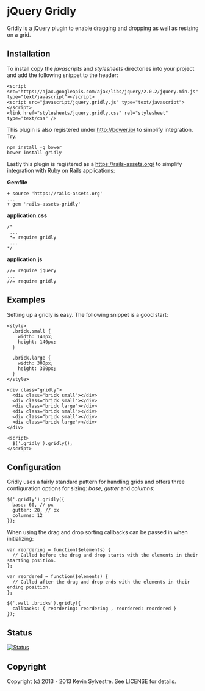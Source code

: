 # jQuery Gridly

Gridly is a jQuery plugin to enable dragging and dropping as well as resizing on a grid.

## Installation

To install copy the *javascripts* and *stylesheets* directories into your project and add the following snippet to the header:

    <script src="https://ajax.googleapis.com/ajax/libs/jquery/2.0.2/jquery.min.js" type="text/javascript"></script>
    <script src="javascript/jquery.gridly.js" type="text/javascript"></script>
    <link href="stylesheets/jquery.gridly.css" rel="stylesheet" type="text/css" />

This plugin is also registered under http://bower.io/ to simplify integration. Try:

    npm install -g bower
    bower install gridly

Lastly this plugin is registered as a https://rails-assets.org/ to simplify integration with Ruby on Rails applications:

**Gemfile**

    + source 'https://rails-assets.org'
    ...
    + gem 'rails-assets-gridly'

**application.css**

    /*
     ...
     *= require gridly
     ...
    */

**application.js**

    //= require jquery
    ...
    //= require gridly

## Examples

Setting up a gridly is easy. The following snippet is a good start:

    <style>
      .brick.small {
        width: 140px;
        height: 140px;
      }

      .brick.large {
        width: 300px;
        height: 300px;
      }
    </style>

    <div class="gridly">
      <div class="brick small"></div>
      <div class="brick small"></div>
      <div class="brick large"></div>
      <div class="brick small"></div>
      <div class="brick small"></div>
      <div class="brick large"></div>
    </div>

    <script>
      $('.gridly').gridly();
    </script>

## Configuration

Gridly uses a fairly standard pattern for handling grids and offers three configuration options for sizing: *base*, *gutter* and *columns*:

    $('.gridly').gridly({
      base: 60, // px 
      gutter: 20, // px
      columns: 12
    });

When using the drag and drop sorting callbacks can be passed in when initializing:

    var reordering = function($elements) {
      // Called before the drag and drop starts with the elements in their starting position.
    };

    var reordered = function($elements) {
      // Called after the drag and drop ends with the elements in their ending position.
    };

    $('.wall .bricks').gridly({
      callbacks: { reordering: reordering , reordered: reordered }
    });

## Status

[![Status](https://travis-ci.org/ksylvest/jquery-gridly.png)](https://travis-ci.org/ksylvest/jquery-gridly)

## Copyright

Copyright (c) 2013 - 2013 Kevin Sylvestre. See LICENSE for details.
